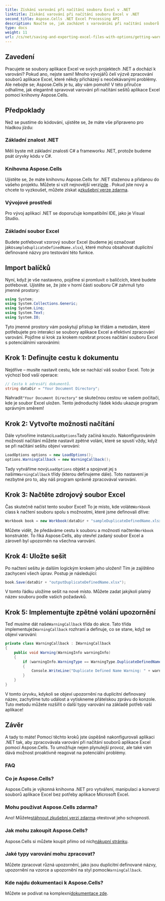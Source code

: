 ```yaml
---
title: Získání varování při načítání souboru Excel v .NET
linktitle: Získání varování při načítání souboru Excel v .NET
second_title: Aspose.Cells .NET Excel Processing API
description: Naučte se, jak zacházet s varováními při načítání souborů Excel v .NET pomocí Aspose.Cells s naším jednoduchým průvodcem krok za krokem.
type: docs
weight: 11
url: /cs/net/saving-and-exporting-excel-files-with-options/getting-warnings-while-loading-excel-file/
---
```

## Zavedení
Pracujete se soubory aplikace Excel ve svých projektech .NET a dochází k varování? Pokud ano, nejste sami! Mnoho vývojářů čelí výzvě zpracování souborů aplikace Excel, které někdy přicházejí s neočekávanými problémy. Ale nebojte se; Aspose.Cells je tu, aby vám pomohl! V této příručce odhalíme, jak elegantně spravovat varování při načítání sešitů aplikace Excel pomocí knihovny Aspose.Cells. 
## Předpoklady
Než se pustíme do kódování, ujistěte se, že máte vše připraveno pro hladkou jízdu:
### Základní znalost .NET
Měli byste mít základní znalosti C# a frameworku .NET, protože budeme psát úryvky kódu v C#.
### Knihovna Aspose.Cells
 Ujistěte se, že máte knihovnu Aspose.Cells for .NET staženou a přidanou do vašeho projektu. Můžete si vzít nejnovější verzi[zde](https://releases.aspose.com/cells/net/) . Pokud jste nový a chcete to vyzkoušet, můžete získat a[zkušební verze zdarma](https://releases.aspose.com/).
### Vývojové prostředí
Pro vývoj aplikací .NET se doporučuje kompatibilní IDE, jako je Visual Studio. 
### Základní soubor Excel
 Budete potřebovat vzorový soubor Excel (budeme jej označovat jako`sampleDuplicateDefinedName.xlsx`), které mohou obsahovat duplicitní definované názvy pro testování této funkce.
## Import balíčků
Nyní, když je vše nastaveno, pojďme si promluvit o balíčcích, které budete potřebovat. Ujistěte se, že jste v horní části souboru C# zahrnuli tyto jmenné prostory:
```csharp
using System;
using System.Collections.Generic;
using System.Linq;
using System.Text;
using System.IO;
```
Tyto jmenné prostory vám poskytují přístup ke třídám a metodám, které potřebujete pro interakci se soubory aplikace Excel a efektivní zpracování varování.
Pojďme si krok za krokem rozebrat proces načítání souboru Excel s potenciálními varováními:
## Krok 1: Definujte cestu k dokumentu
Nejdříve – musíte nastavit cestu, kde se nachází váš soubor Excel. Toto je výchozí bod vaší operace:
```csharp
// Cesta k adresáři dokumentů.
string dataDir = "Your Document Directory";
```
 Nahradit`"Your Document Directory"` se skutečnou cestou ve vašem počítači, kde je soubor Excel uložen. Tento jednoduchý řádek kódu ukazuje program správným směrem!
## Krok 2: Vytvořte možnosti načítání
 Dále vytvoříme instanci`LoadOptions`Tady začíná kouzlo. Nakonfigurováním možností načítání můžete nastavit zpětné volání, které se spustí vždy, když se při načítání sešitu objeví varování:
```csharp
LoadOptions options = new LoadOptions();
options.WarningCallback = new WarningCallback();
```
 Tady vytváříme nový`LoadOptions` objekt a spojovat jej s naším`WarningCallback` třídy (kterou definujeme dále). Toto nastavení je nezbytné pro to, aby náš program správně zpracovával varování.
## Krok 3: Načtěte zdrojový soubor Excel
 Čas skutečně načíst tento soubor Excel! To je místo, kde voláte`Workbook` class k načtení souboru spolu s možnostmi, které jsme definovali dříve:
```csharp
Workbook book = new Workbook(dataDir + "sampleDuplicateDefinedName.xlsx", options);
```
 Můžete vidět, že předáváme cestu k souboru a možnosti načtení`Workbook` konstruktér. To říká Aspose.Cells, aby otevřel zadaný soubor Excel a zároveň byl upozorněn na všechna varování.
## Krok 4: Uložte sešit
Po načtení sešitu je dalším logickým krokem jeho uložení! Tím je zajištěno zachycení všech úprav. Postup je následující:
```csharp
book.Save(dataDir + "outputDuplicateDefinedName.xlsx");
```
V tomto řádku uložíme sešit na nové místo. Můžete zadat jakýkoli platný název souboru podle vašich požadavků.
## Krok 5: Implementujte zpětné volání upozornění
 Teď musíme dát naše`WarningCallback` třída do akce. Tato třída implementuje`IWarningCallback` rozhraní a definuje, co se stane, když se objeví varování:
```csharp
private class WarningCallback : IWarningCallback
{
    public void Warning(WarningInfo warningInfo)
    {
        if (warningInfo.WarningType == WarningType.DuplicateDefinedName)
        {
            Console.WriteLine("Duplicate Defined Name Warning: " + warningInfo.Description);
        }
    }
}
```
V tomto úryvku, kdykoli se objeví upozornění na duplicitní definovaný název, zachytíme tuto událost a vytiskneme přátelskou zprávu do konzole. Tuto metodu můžete rozšířit o další typy varování na základě potřeb vaší aplikace!
## Závěr
A tady to máte! Pomocí těchto kroků jste úspěšně nakonfigurovali aplikaci .NET tak, aby zpracovávala varování při načítání souborů aplikace Excel pomocí Aspose.Cells. To umožňuje nejen plynulejší provoz, ale také vám dává možnost proaktivně reagovat na potenciální problémy. 
### FAQ
### Co je Aspose.Cells?
Aspose.Cells je výkonná knihovna .NET pro vytváření, manipulaci a konverzi souborů aplikace Excel bez potřeby aplikace Microsoft Excel.
### Mohu používat Aspose.Cells zdarma?
 Ano! Můžete[stáhnout zkušební verzi zdarma](https://releases.aspose.com/) otestovat jeho schopnosti.
### Jak mohu zakoupit Aspose.Cells?
 Aspose.Cells si můžete koupit přímo od nich[nákupní stránku](https://purchase.aspose.com/buy).
### Jaké typy varování mohu zpracovat?
Můžete zpracovat různá upozornění, jako jsou duplicitní definované názvy, upozornění na vzorce a upozornění na styl pomocí`WarningCallback`.
### Kde najdu dokumentaci k Aspose.Cells?
 Můžete se podívat na komplexní[dokumentace zde](https://reference.aspose.com/cells/net/).